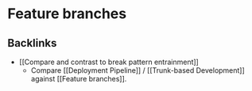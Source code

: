 # Feature branches
## Backlinks
* [[Compare and contrast to break pattern entrainment]]
	* Compare  [[Deployment Pipeline]] / [[Trunk-based Development]] against [[Feature branches]].

<!-- #evergreen -->

<!-- {BearID:2EBBBC98-8E25-4F90-87A1-CC2B0CC5A6B9} -->
